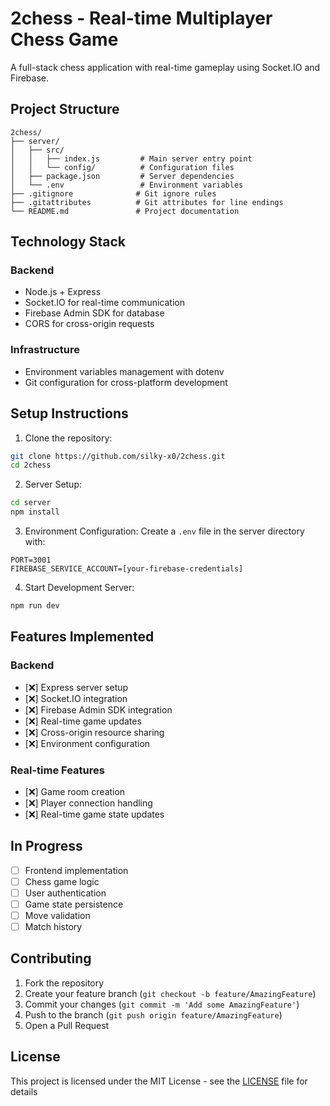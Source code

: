 # 2chess - Real-time Multiplayer Chess Game

A full-stack chess application with real-time gameplay using Socket.IO and Firebase.

## Project Structure
```
2chess/
├── server/
│   ├── src/
│   │   ├── index.js         # Main server entry point
│   │   └── config/          # Configuration files
│   ├── package.json         # Server dependencies
│   └── .env                 # Environment variables
├── .gitignore              # Git ignore rules
├── .gitattributes          # Git attributes for line endings
└── README.md               # Project documentation
```

## Technology Stack

### Backend
- Node.js + Express
- Socket.IO for real-time communication
- Firebase Admin SDK for database
- CORS for cross-origin requests

### Infrastructure
- Environment variables management with dotenv
- Git configuration for cross-platform development

## Setup Instructions

1. Clone the repository:
```bash
git clone https://github.com/silky-x0/2chess.git
cd 2chess
```

2. Server Setup:
```bash
cd server
npm install
```

3. Environment Configuration:
Create a `.env` file in the server directory with:
```
PORT=3001
FIREBASE_SERVICE_ACCOUNT=[your-firebase-credentials]
```

4. Start Development Server:
```bash
npm run dev
```

## Features Implemented

### Backend
- [❌] Express server setup
- [❌] Socket.IO integration
- [❌] Firebase Admin SDK integration
- [❌] Real-time game updates
- [❌] Cross-origin resource sharing
- [❌] Environment configuration

### Real-time Features
- [❌] Game room creation
- [❌] Player connection handling
- [❌] Real-time game state updates

## In Progress
- [ ] Frontend implementation
- [ ] Chess game logic
- [ ] User authentication
- [ ] Game state persistence
- [ ] Move validation
- [ ] Match history

## Contributing

1. Fork the repository
2. Create your feature branch (`git checkout -b feature/AmazingFeature`)
3. Commit your changes (`git commit -m 'Add some AmazingFeature'`)
4. Push to the branch (`git push origin feature/AmazingFeature`)
5. Open a Pull Request

## License

This project is licensed under the MIT License - see the [LICENSE](LICENSE) file for details

